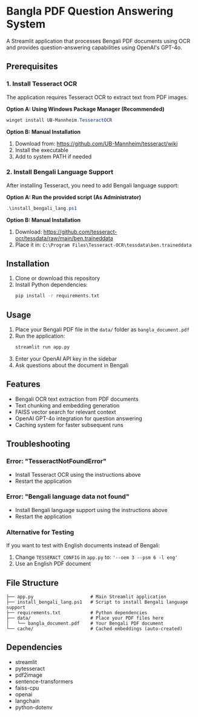 # Bangla PDF Question Answering System

A Streamlit application that processes Bengali PDF documents using OCR and provides question-answering capabilities using OpenAI's GPT-4o.

## Prerequisites

### 1. Install Tesseract OCR

The application requires Tesseract OCR to extract text from PDF images.

**Option A: Using Windows Package Manager (Recommended)**
```powershell
winget install UB-Mannheim.TesseractOCR
```

**Option B: Manual Installation**
1. Download from: https://github.com/UB-Mannheim/tesseract/wiki
2. Install the executable
3. Add to system PATH if needed

### 2. Install Bengali Language Support

After installing Tesseract, you need to add Bengali language support:

**Option A: Run the provided script (As Administrator)**
```powershell
.\install_bengali_lang.ps1
```

**Option B: Manual Installation**
1. Download: https://github.com/tesseract-ocr/tessdata/raw/main/ben.traineddata
2. Place it in: `C:\Program Files\Tesseract-OCR\tessdata\ben.traineddata`

## Installation

1. Clone or download this repository
2. Install Python dependencies:
   ```bash
   pip install -r requirements.txt
   ```

## Usage

1. Place your Bengali PDF file in the `data/` folder as `bangla_document.pdf`
2. Run the application:
   ```bash
   streamlit run app.py
   ```
3. Enter your OpenAI API key in the sidebar
4. Ask questions about the document in Bengali

## Features

- Bengali OCR text extraction from PDF documents
- Text chunking and embedding generation
- FAISS vector search for relevant context
- OpenAI GPT-4o integration for question answering
- Caching system for faster subsequent runs

## Troubleshooting

### Error: "TesseractNotFoundError"
- Install Tesseract OCR using the instructions above
- Restart the application

### Error: "Bengali language data not found"
- Install Bengali language support using the instructions above
- Restart the application

### Alternative for Testing
If you want to test with English documents instead of Bengali:
1. Change `TESSERACT_CONFIG` in `app.py` to: `'--oem 3 --psm 6 -l eng'`
2. Use an English PDF document

## File Structure

```
├── app.py                     # Main Streamlit application
├── install_bengali_lang.ps1   # Script to install Bengali language support
├── requirements.txt           # Python dependencies
├── data/                      # Place your PDF files here
│   └── bangla_document.pdf    # Your Bengali PDF document
└── cache/                     # Cached embeddings (auto-created)
```

## Dependencies

- streamlit
- pytesseract
- pdf2image
- sentence-transformers
- faiss-cpu
- openai
- langchain
- python-dotenv